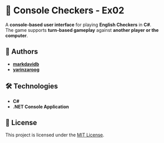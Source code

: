 # 🏁 Console Checkers - Ex02

A **console-based user interface** for playing **English Checkers** in **C#**.  
The game supports **turn-based gameplay** against **another player or the computer**.

## 👥 Authors  
- [**markdavidb**](https://github.com/markdavidb)  
- [**yarinzaroog**](https://github.com/yarinzaroog)  

## 🛠 Technologies  
- **C#**  
- **.NET Console Application**  

## 📜 License  
This project is licensed under the [MIT License](LICENSE).
